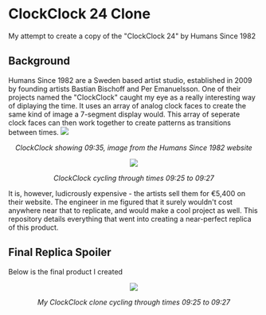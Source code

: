 # ClockClock 24 Clone
My attempt to create a copy of the "ClockClock 24" by Humans Since 1982

## Background
Humans Since 1982 are a Sweden based artist studio, established in 2009 by founding artists Bastian Bischoff and Per Emanuelsson. One of their projects named the "ClockClock" caught my eye as a really interesting way of diplaying the time. It uses an array of analog clock faces to create the same kind of image a 7-segment display would. This array of seperate clock faces can then work together to create patterns as transitions between times.
![](images/Humans_Since_1982_clockclockfront.png)
<p align="center"><em>
	ClockClock showing 09:35, image from the Humans Since 1982 website
</em></p>

<p align="center">
  <img src="images/Humans_Since_1982_ClockClock24_video.gif"/>
</p>
<p align="center"><em>
	ClockClock cycling through times 09:25 to 09:27
</em></p>

It is, however, ludicrously expensive - the artists sell them for €5,400 on their website. The engineer in me figured that it surely wouldn't cost anywhere near that to replicate, and would make a cool project as well. This repository details everything that went into creating a near-perfect replica of this product.


## Final Replica Spoiler
Below is the final product I created

<p align="center">
  <img src="images/Clone_video.gif"/>
</p>
<p align="center"><em>
	My ClockClock clone cycling through times 09:25 to 09:27
</em></p>

